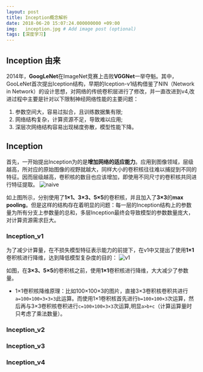 ```yaml
---
layout: post
title: Inception概念解析
date: 2018-06-20 15:07:24.000000000 +09:00
img:   inception.jpg # Add image post (optional)
tags: [深度学习]
---
```

## Inception 由来
2014年，**GoogLeNet**在ImageNet竞赛上击败**VGGNet**一举夺魁。其中，GooLeNet首次提出Iception结构，早期的Iception-v1结构借鉴了NIN（Network in Network）的设计思想，对网络的传统卷积层进行了修改，并一直改进到v4,改进过程中主要是针对以下限制神经网络性能的主要问题：
1. 参数空间大，容易过拟合，且训练数据集有限;
2. 网络结构复杂，计算资源不足，导致难以应用;
3. 深层次网络结构容易出现梯度弥散，模型性能下降。

## Inception
首先，一开始提出Inception为的是**增加网络的适应能力**。应用到图像领域，层级越高，所对应的原始图像的视野就越大，同样大小的卷积核往往难以捕捉到不同的特征。因而层级越高，卷积核的数目也应该增加，即使用不同尺寸的卷积核共同进行特征提取。
![naive]({{site.baseurl}}/assets/img/Inception/naive.png)

如上图所示，分别使用了**1×1、3×3、5×5**的卷积核，并且加入了**3×3**的**max pooling**。但是这样的结构存在着明显的问题：每一层的Inception结构上的参数量为所有分支上参数量的总和，多层Inception最终会导致模型的参数数量庞大，对计算资源需求巨大。

### Inception_v1
为了减少计算量，在不损失模型特征表示能力的前提下，在v1中又提出了使用**1×1**卷积核进行降维，达到降低模型复杂度的目的：
![v1]({{site.baseurl}}/assets/img/Inception/v1.png)

如图，在**3×3、5×5**的卷积核之前，使用**1×1**卷积核进行降维，大大减少了参数量。

- 1×1卷积核降维原理：比如100×100×3的图片，直接3×3卷积核卷积共进行`a=100×100×3×3×3`此运算。而使用1×1卷积核首先进行`b=100×100×3`次运算，然后再与3×3卷积核卷积进行`c=100×100×3×3`次运算,明显`a>b+c`（计算运算量时只考虑了乘法数量）。

### Inception_v2
### Inception_v3
### Inception_v4
